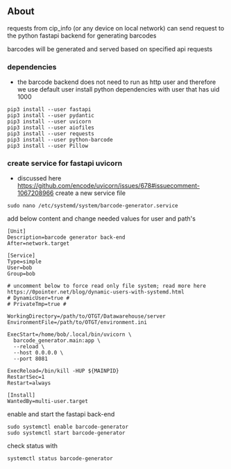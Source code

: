 ## About
requests from cip_info (or any device on local network) can send request
to the python fastapi backend for generating barcodes

barcodes will be generated and served based on specified api requests


### dependencies
* the barcode backend does not need to run as http user and therefore we use default user
install python dependencies with user that has uid 1000
```
pip3 install --user fastapi
pip3 install --user pydantic
pip3 install --user uvicorn
pip3 install --user aiofiles
pip3 install --user requests
pip3 install --user python-barcode
pip3 install --user Pillow
```

### create service for fastapi uvicorn
* discussed here https://github.com/encode/uvicorn/issues/678#issuecomment-1067208966
create a new service file
```
sudo nano /etc/systemd/system/barcode-generator.service
```
add below content and change needed values for user and path's
```
[Unit]
Description=barcode generator back-end
After=network.target

[Service]
Type=simple
User=bob
Group=bob

# uncomment below to force read only file system; read more here https://0pointer.net/blog/dynamic-users-with-systemd.html
# DynamicUser=true #
# PrivateTmp=true #

WorkingDirectory=/path/to/OTGT/Datawarehouse/server
EnvironmentFile=/path/to/OTGT/environment.ini

ExecStart=/home/bob/.local/bin/uvicorn \
  barcode_generator.main:app \
  --reload \
  --host 0.0.0.0 \
  --port 8081

ExecReload=/bin/kill -HUP ${MAINPID}
RestartSec=1
Restart=always

[Install]
WantedBy=multi-user.target
```
enable and start the fastapi back-end
```
sudo systemctl enable barcode-generator
sudo systemctl start barcode-generator
```
check status with
```
systemctl status barcode-generator
```

